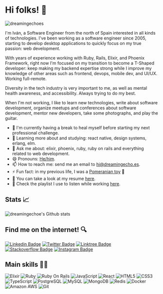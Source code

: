 # Hi folks! 👋

<p align="left"> <img src="https://komarev.com/ghpvc/?username=dreamingechoes&label=Profile%20views&color=0e75b6&style=flat" alt="dreamingechoes" /> </p>

I'm Iván, a Software Engineer from the north of Spain interested in all kinds of technologies. I've been working as a software engineer since 2005, starting to develop desktop applications to quickly focus on my true passion: web development.

With years of experience working with Ruby, Rails, Elixir, and Phoenix Framework, right now I'm focused on my transition to become a T-Shaped developer: keep making my backend expertise strong while I improve my knowledge of other areas such as frontend, devops, mobile dev, and UI/UX. Working full-remote.

Diversity in the tech industry is very important to me, as well as mental health awareness, and accessibility. Always trying to do my best.

When I'm not working, I like to learn new technologies, write about software development, organize meetups and conferences about software development, mentor new developers, take some photographs, and play the guitar.

- 🏢 I'm currently having a break to heal myself before starting my next professional challenge.
- 🌱 Learning more about and studying: react native, design systems, erlang, elm.
- 💬 Ask me about: elixir, phoenix, ruby, ruby on rails and everything related to web development.
- 😄 Pronouns: [He/him](http://pronoun.is/he).
- 📫 How to reach me: send me an email to hi@dreamingecho.es.
- ⚡ Fun fact: in my previous life, I was a [Pomeranian toy](https://en.wikipedia.org/wiki/Pomeranian_(dog)) :dog:
- 📝 You can take a look at my resume [here](https://docs.google.com/document/d/1fEI6TjFaNt2Ms2TPgY-HphXmCc3_mK-xBI7n9VldqLE/edit?usp=sharing).
- 🎵 Check the playlist I use to listen while working [here](https://open.spotify.com/playlist/4Hppv1D8FYJd10TjoUz04e?si=EiJPQYO7TcGg0GvomkDeYw).

## Stats 📈

![dreamingechoe's Github stats](https://github-readme-stats.vercel.app/api?username=dreamingechoes&show_icons=true&count_private=true)

## Find me on the internet! 🔍

[![Linkedin Badge](https://img.shields.io/badge/-Linkedin-blue?style=flat-square&logo=Linkedin&logoColor=white&link=https://www.linkedin.com/in/ivangonzalezsaiz/)](https://www.linkedin.com/in/ivangonzalezsaiz/)
[![Twitter Badge](https://img.shields.io/badge/-Twitter-1D9BF0?style=flat-square&logo=twitter&logoColor=white&link=https://twitter.com/dreamingechoes)](https://twitter.com/dreamingechoes)
[![Linktree Badge](https://img.shields.io/badge/-Linktree-2ED3BA?style=flat-square&logo=linktree&logoColor=white&link=https://linktr.ee/dreamingechoes)](https://linktr.ee/dreamingechoes)
[![Stackoverflow Badge](https://img.shields.io/badge/-Stackoverflow-f48024?style=flat-square&logo=stackoverflow&logoColor=white&link=https://stackoverflow.com/users/5218888)](https://stackoverflow.com/users/5218888)
[![Instagram Badge](https://img.shields.io/badge/-Instagram-purple?style=flat-square&logo=instagram&logoColor=white&link=https://instagram.com/dreamingechoes/)](https://instagram.com/dreamingechoes)

## Main skills 🧑‍💻

![Elixir](https://img.shields.io/badge/-Elixir-4e2a8e?style=flat-square&logo=elixir)
![Ruby](https://img.shields.io/badge/-Ruby-CC342D?style=flat-square&logo=ruby)
![Ruby On Rails](https://img.shields.io/badge/-Rails-D30001?style=flat-square&logo=ruby-on-rails)
![JavaScript](https://img.shields.io/badge/-JavaScript-232F3E?style=flat-square&logo=javascript)
![React](https://img.shields.io/badge/-React-232F3E?style=flat-square&logo=react)
![HTML5](https://img.shields.io/badge/-HTML5-E34F26?style=flat-square&logo=html5&logoColor=white)
![CSS3](https://img.shields.io/badge/-CSS3-1572B6?style=flat-square&logo=css3)
![TypeScript](https://img.shields.io/badge/-TypeScript-232F3E?style=flat-square&logo=typescript)
![PostgreSQL](https://img.shields.io/badge/-PostgreSQL-232F3E?style=flat-square&logo=postgresql)
![MySQL](https://img.shields.io/badge/-MySQL-232F3E?style=flat-square&logo=mysql)
![MongoDB](https://img.shields.io/badge/-MongoDB-232F3E?style=flat-square&logo=mongodb)
![Redis](https://img.shields.io/badge/-Redis-232F3E?style=flat-square&logo=Redis)
![Docker](https://img.shields.io/badge/-Docker-232F3E?style=flat-square&logo=docker)
![Amazon AWS](https://img.shields.io/badge/Amazon%20AWS-232F3E?style=flat-square&logo=amazon-aws)
![Git](https://img.shields.io/badge/-Git-232F3E?style=flat-square&logo=git)
